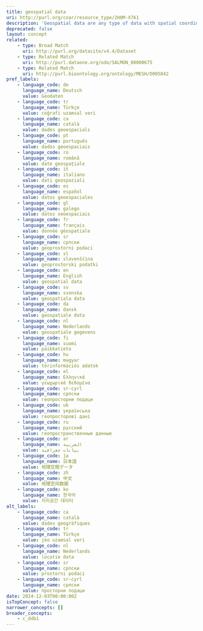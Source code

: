 ```yaml
---
title: geospatial data
uri: http://purl.org/coar/resource_type/2H0M-X761
description: 'Geospatial data are any type of data with spatial coordinates that allow them to be mapped to the Earth''s surface. They can represent physical objects, discrete areas or continuous surfaces. Discrete geospatial data are usually represented using vector data consisting of points, lines and polygons, while continuous geospatial data are usually represented by raster data, consisting of a grid of cells that each has its own value. Any number of applications in a wide range of areas produce geospatial data, such as GIS, Remote Sensing equipment, GPS units, archaeological total stations, manual mapping and computer-aided design (CAD), in a number of formats, including images, vector, text, and tabular data. Vector-based geospatial data include tables listing archaeological sites along with their coordinates, text-based files (e.g., XML) containing coordinates and topology for historic road networks, voting figures for political parties by administrative area. Raster-based geospatial data include satellite images, aerial photographs, scanned maps, and digital maps of elevations, vegetation, land-use, sea surface temperatures, air pollution, soil-types, etc. [Source: https://ddialliance.org/Specification/DDI-CV/GeneralDataFormat_2.0.html]'
deprecated: false
layout: concept
related:
    - type: Broad Match
      uri: http://purl.org/datacite/v4.4/Dataset
    - type: Related Match
      uri: http://purl.dataone.org/odo/SALMON_00000675
    - type: Related Match
      uri: http://purl.bioontology.org/ontology/MESH/D005842
pref_labels:
    - language_code: de
      language_name: Deutsch
      value: Geodaten
    - language_code: tr
      language_name: Türkçe
      value: coğrafi uzamsal veri
    - language_code: ca
      language_name: català
      value: dades geoespacials
    - language_code: pt
      language_name: português
      value: dados geoespaciais
    - language_code: ro
      language_name: română
      value: date geospațiale
    - language_code: it
      language_name: italiano
      value: dati geospaziali
    - language_code: es
      language_name: español
      value: datos geoespaciales
    - language_code: gl
      language_name: galego
      value: datos xeoespaciais
    - language_code: fr
      language_name: français
      value: donnée géospatiale
    - language_code: sr
      language_name: српски
      value: geoprostorni podaci
    - language_code: sl
      language_name: slovenščina
      value: geoprostorski podatki
    - language_code: en
      language_name: English
      value: geospatial data
    - language_code: sv
      language_name: svenska
      value: geospatiala data
    - language_code: da
      language_name: dansk
      value: geospatiale data
    - language_code: nl
      language_name: Nederlands
      value: geospatiale gegevens
    - language_code: fi
      language_name: suomi
      value: paikkatieto
    - language_code: hu
      language_name: magyar
      value: térinformációs adatok
    - language_code: el
      language_name: Ελληνικά
      value: γεωχωρικά δεδομένα
    - language_code: sr-cyrl
      language_name: српски
      value: геопросторни подаци
    - language_code: uk
      language_name: українська
      value: геопросторові дані
    - language_code: ru
      language_name: русский
      value: геопространственные данные
    - language_code: ar
      language_name: العربية
      value: بيانات جغرافية
    - language_code: ja
      language_name: 日本語
      value: 地理空間データ
    - language_code: zh
      language_name: 中文
      value: 地理空间数据
    - language_code: ko
      language_name: 한국어
      value: 지리공간 데이터
alt_labels:
    - language_code: ca
      language_name: català
      value: dades geogràfiques
    - language_code: tr
      language_name: Türkçe
      value: jeo uzamsal veri
    - language_code: nl
      language_name: Nederlands
      value: locatie data
    - language_code: sr
      language_name: српски
      value: prostorni podaci
    - language_code: sr-cyrl
      language_name: српски
      value: просторни подаци
date: 2024-12-03T00:00:00Z
isTopConcept: false
narrower_concepts: []
broader_concepts:
    - c_ddb1
---
```


